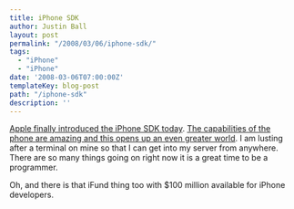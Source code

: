 ```yaml
---
title: iPhone SDK
author: Justin Ball
layout: post
permalink: "/2008/03/06/iphone-sdk/"
tags:
  - "iPhone"
  - "iPhone"
date: '2008-03-06T07:00:00Z'
templateKey: blog-post
path: "/iphone-sdk"
description: ''
---
```


[Apple finally introduced the iPhone SDK today][1]. [The capabilities of the phone are amazing and this opens up an even greater world][2]. I am lusting after a terminal on mine so that I can get into my server from anywhere. There are so many things going on right now it is a great time to be a programmer.

 [1]: http://developer.apple.com/iphone/
 [2]: http://gizmodo.com/364799/apple-iphone-sdk-roundup-everything-you-need-to-know

Oh, and there is that iFund thing too with $100 million available for iPhone developers.
